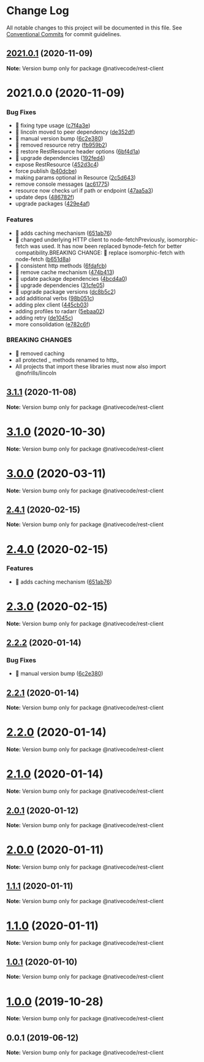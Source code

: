 # Change Log

All notable changes to this project will be documented in this file.
See [Conventional Commits](https://conventionalcommits.org) for commit guidelines.

## [2021.0.1](https://git.nativecode.net/nativecode/media-clients/compare/v2021.0.1-next.1...v2021.0.1) (2020-11-09)

**Note:** Version bump only for package @nativecode/rest-client





# 2021.0.0 (2020-11-09)


### Bug Fixes

* 🐛 fixing type usage ([c7f4a3e](https://git.nativecode.net/nativecode/media-clients/commits/c7f4a3ea94be91255637315ec0a68ea359d2246c))
* 🐛 lincoln moved to peer dependency ([de352df](https://git.nativecode.net/nativecode/media-clients/commits/de352df476c9ab290789177f1398a7e71f03c825))
* 🐛 manual version bump ([6c2e380](https://git.nativecode.net/nativecode/media-clients/commits/6c2e3806fdd130cd8915b9d844b2605260879516))
* 🐛 removed resource retry ([fb959b2](https://git.nativecode.net/nativecode/media-clients/commits/fb959b261ac2e66dce892835bb329431a06dc564))
* 🐛 restore RestResource header options ([6bf4d1a](https://git.nativecode.net/nativecode/media-clients/commits/6bf4d1a9781eabcfbc40bbb6670cbaa5567c8aa6))
* 🐛 upgrade dependencies ([192fed4](https://git.nativecode.net/nativecode/media-clients/commits/192fed461414d8da68f6e3f61ef0cb71427e26ab))
* expose RestResource ([452d3c4](https://git.nativecode.net/nativecode/media-clients/commits/452d3c4d8142a41744c89d24a252d7ca1c895cb0))
* force publish ([b40dcbe](https://git.nativecode.net/nativecode/media-clients/commits/b40dcbe24237cb044c1d7d4611ccac7c096da1d1))
* making params optional in Resource ([2c5d643](https://git.nativecode.net/nativecode/media-clients/commits/2c5d64347962e2b75dfdb42185b723e32399a911))
* remove console messages ([ac61775](https://git.nativecode.net/nativecode/media-clients/commits/ac61775bf46e1de14646d594700d81842cfc9673))
* resource now checks url if path or endpoint ([47aa5a3](https://git.nativecode.net/nativecode/media-clients/commits/47aa5a3505be09d3609ae9f12aa00c9c0b090fa9))
* update deps ([486782f](https://git.nativecode.net/nativecode/media-clients/commits/486782f2488c8d0365b852d071b168e9a7ecd944))
* upgrade packages ([429e4af](https://git.nativecode.net/nativecode/media-clients/commits/429e4af8658bb27d569726ac2a09f0b25ce19418))


### Features

* 🎸 adds caching mechanism ([651ab76](https://git.nativecode.net/nativecode/media-clients/commits/651ab7670069b9a4ef0f2de3f6317e2709cb5502))
* 🎸 changed underlying HTTP client to node-fetchPreviously, isomorphic-fetch was used. It has now been replaced bynode-fetch for better compatibility.BREAKING CHANGE: 🧨 replace isomorphic-fetch with node-fetch ([b651d8a](https://git.nativecode.net/nativecode/media-clients/commits/b651d8a97163e693ba2928b84c1cea78c7f19474))
* 🎸 consistent http methods ([6fdafcb](https://git.nativecode.net/nativecode/media-clients/commits/6fdafcb7aa42c04c5b5db0f8c42fc396fd748571))
* 🎸 remove cache mechanism ([474b413](https://git.nativecode.net/nativecode/media-clients/commits/474b41302a15b7baebd0a497401407aeee8a1d27))
* 🎸 update package dependencies ([4bcd4a0](https://git.nativecode.net/nativecode/media-clients/commits/4bcd4a0b7200b563d9a889d1259d6754ea6929a7))
* 🎸 upgrade dependencies ([31cfe05](https://git.nativecode.net/nativecode/media-clients/commits/31cfe0507d569dfd3c93ecdffbcb18773e8ffdcf))
* 🎸 upgrade package versions ([dc8b5c2](https://git.nativecode.net/nativecode/media-clients/commits/dc8b5c2eb53335bcec847a39e0476d8657b713a1))
* add additional verbs ([98b051c](https://git.nativecode.net/nativecode/media-clients/commits/98b051c0de4cb4414d0e53c83d9977565c6166c0))
* adding plex client ([445cb03](https://git.nativecode.net/nativecode/media-clients/commits/445cb038cc6440601a8a994f4b787884f1b1db77))
* adding profiles to radarr ([5ebaa02](https://git.nativecode.net/nativecode/media-clients/commits/5ebaa028fae43b4b3a980bd824110f75cc7e0d06))
* adding retry ([de1045c](https://git.nativecode.net/nativecode/media-clients/commits/de1045ceb1ffc54991af082bf4d21bd31dcb4236))
* more consolidation ([e782c6f](https://git.nativecode.net/nativecode/media-clients/commits/e782c6f74d48b5772cc132c142b95eb31939a155))


### BREAKING CHANGES

* 🧨 removed caching
* all protected _ methods renamed to http_
* All projects that import these libraries must now also import
@nofrills/lincoln





## [3.1.1](https://git.nativecode.net/nativecode/media-clients/compare/@nativecode/rest-client@3.1.1-next.1...@nativecode/rest-client@3.1.1) (2020-11-08)

**Note:** Version bump only for package @nativecode/rest-client





# [3.1.0](https://git.nativecode.net/nativecode/media-clients/compare/@nativecode/rest-client@3.1.0-next.1...@nativecode/rest-client@3.1.0) (2020-10-30)

**Note:** Version bump only for package @nativecode/rest-client





# [3.0.0](https://git.nativecode.net/nativecode/media-clients/compare/@nativecode/rest-client@3.0.0-next.3...@nativecode/rest-client@3.0.0) (2020-03-11)

**Note:** Version bump only for package @nativecode/rest-client





## [2.4.1](https://git.nativecode.net/nativecode/media-clients/compare/@nativecode/rest-client@2.4.1-next.1...@nativecode/rest-client@2.4.1) (2020-02-15)

**Note:** Version bump only for package @nativecode/rest-client





# [2.4.0](https://git.nativecode.net/nativecode/media-clients/compare/@nativecode/rest-client@2.3.0...@nativecode/rest-client@2.4.0) (2020-02-15)


### Features

* 🎸 adds caching mechanism ([651ab76](https://git.nativecode.net/nativecode/media-clients/commits/651ab7670069b9a4ef0f2de3f6317e2709cb5502))





# [2.3.0](https://git.nativecode.net/nativecode/media-clients/compare/@nativecode/rest-client@2.3.0-next.0...@nativecode/rest-client@2.3.0) (2020-02-15)

**Note:** Version bump only for package @nativecode/rest-client





## [2.2.2](https://git.nativecode.net/nativecode/media-clients/compare/@nativecode/rest-client@2.2.1-next.1...@nativecode/rest-client@2.2.2) (2020-01-14)


### Bug Fixes

* 🐛 manual version bump ([6c2e380](https://git.nativecode.net/nativecode/media-clients/commits/6c2e3806fdd130cd8915b9d844b2605260879516))





## [2.2.1](https://git.nativecode.net/nativecode/media-clients/compare/@nativecode/rest-client@2.2.0...@nativecode/rest-client@2.2.1) (2020-01-14)

**Note:** Version bump only for package @nativecode/rest-client





# [2.2.0](https://git.nativecode.net/nativecode/media-clients/compare/@nativecode/rest-client@2.2.0-next.0...@nativecode/rest-client@2.2.0) (2020-01-14)

**Note:** Version bump only for package @nativecode/rest-client





# [2.1.0](https://git.nativecode.net/nativecode/media-clients/compare/@nativecode/rest-client@2.1.0-next.0...@nativecode/rest-client@2.1.0) (2020-01-14)

**Note:** Version bump only for package @nativecode/rest-client





## [2.0.1](https://git.nativecode.net/nativecode/media-clients/compare/@nativecode/rest-client@2.0.1-next.0...@nativecode/rest-client@2.0.1) (2020-01-12)

**Note:** Version bump only for package @nativecode/rest-client





# [2.0.0](https://git.nativecode.net/nativecode/media-clients/compare/@nativecode/rest-client@2.0.0-next.3...@nativecode/rest-client@2.0.0) (2020-01-11)

**Note:** Version bump only for package @nativecode/rest-client





## [1.1.1](https://git.nativecode.net/nativecode/media-clients/compare/@nativecode/rest-client@1.1.1-next.2...@nativecode/rest-client@1.1.1) (2020-01-11)

**Note:** Version bump only for package @nativecode/rest-client





# [1.1.0](https://git.nativecode.net/nativecode/media-clients/compare/@nativecode/rest-client@1.1.0-next.2...@nativecode/rest-client@1.1.0) (2020-01-11)

**Note:** Version bump only for package @nativecode/rest-client





## [1.0.1](https://git.nativecode.net/nativecode/media-clients/compare/@nativecode/rest-client@1.0.1-next.1...@nativecode/rest-client@1.0.1) (2020-01-10)

**Note:** Version bump only for package @nativecode/rest-client





# [1.0.0](https://git.nativecode.net/nativecode/media-clients/compare/@nativecode/rest-client@1.0.0-next.1...@nativecode/rest-client@1.0.0) (2019-10-28)

**Note:** Version bump only for package @nativecode/rest-client





## 0.0.1 (2019-06-12)

**Note:** Version bump only for package @nativecode/rest-client
